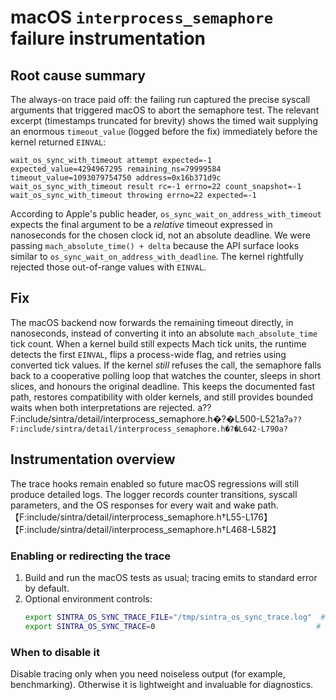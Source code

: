 # macOS `interprocess_semaphore` failure instrumentation

## Root cause summary

The always-on trace paid off: the failing run captured the precise syscall arguments that
triggered macOS to abort the semaphore test. The relevant excerpt (timestamps truncated for
brevity) shows the timed wait supplying an enormous `timeout_value` (logged before the fix)
immediately before the kernel returned `EINVAL`:

```
wait_os_sync_with_timeout attempt expected=-1 expected_value=4294967295 remaining_ns=79999584 timeout_value=1093079754750 address=0x16b371d9c
wait_os_sync_with_timeout result rc=-1 errno=22 count_snapshot=-1
wait_os_sync_with_timeout throwing errno=22 expected=-1
```

According to Apple's public header, `os_sync_wait_on_address_with_timeout` expects the final
argument to be a *relative* timeout expressed in nanoseconds for the chosen clock id, not an
absolute deadline. We were passing `mach_absolute_time() + delta` because the API surface looks
similar to `os_sync_wait_on_address_with_deadline`. The kernel rightfully rejected those
out-of-range values with `EINVAL`.

## Fix

The macOS backend now forwards the remaining timeout directly, in nanoseconds, instead of converting it into an absolute `mach_absolute_time` tick count. When a kernel build still expects Mach tick units, the runtime detects the first `EINVAL`, flips a process-wide flag, and retries using converted tick values. If the kernel *still* refuses the call, the semaphore falls back to a cooperative polling loop that watches the counter, sleeps in short slices, and honours the original deadline. This keeps the documented fast path, restores compatibility with older kernels, and still provides bounded waits when both interpretations are rejected. a??F:include/sintra/detail/interprocess_semaphore.h�?�L500-L521a?`a??F:include/sintra/detail/interprocess_semaphore.h�?�L642-L790a?`

## Instrumentation overview

The trace hooks remain enabled so future macOS regressions will still produce detailed logs. The
logger records counter transitions, syscall parameters, and the OS responses for every wait and
wake path.【F:include/sintra/detail/interprocess_semaphore.h†L55-L176】【F:include/sintra/detail/interprocess_semaphore.h†L468-L582】

### Enabling or redirecting the trace

1. Build and run the macOS tests as usual; tracing emits to standard error by default.
2. Optional environment controls:
   ```bash
   export SINTRA_OS_SYNC_TRACE_FILE="/tmp/sintra_os_sync_trace.log"  # redirect output
   export SINTRA_OS_SYNC_TRACE=0                                    # disable tracing
   ```

### When to disable it

Disable tracing only when you need noiseless output (for example, benchmarking). Otherwise it is
lightweight and invaluable for diagnostics.



